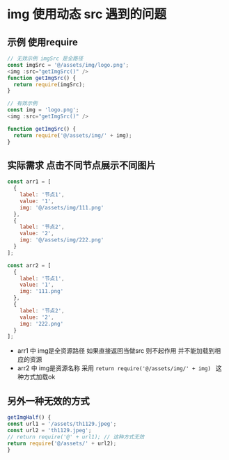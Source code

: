 # img 使用动态 src 遇到的问题

## 示例 使用require

```js
// 无效示例 imgSrc 是全路径
const imgSrc = '@/assets/img/logo.png';
<img :src="getImgSrc()" />
function getImgSrc() {
  return require(imgSrc);
}

// 有效示例 
const img = 'logo.png';
<img :src="getImgSrc()" />

function getImgSrc() {
  return require('@/assets/img/' + img);
}
```

## 实际需求 点击不同节点展示不同图片 

```js 
const arr1 = [
  {
    label: '节点1',
    value: '1',
    img: '@/assets/img/111.png'
  },
  {
    label: '节点2',
    value: '2',
    img: '@/assets/img/222.png'
  }
];

const arr2 = [
  {
    label: '节点1',
    value: '1',
    img: '111.png'
  },
  {
    label: '节点2',
    value: '2',
    img: '222.png'
  }
];
```

* arr1 中 img是全资源路径 如果直接返回当做src 则不起作用 并不能加载到相应的资源
* arr2 中 img是资源名称 采用 `return require('@/assets/img/' + img) ` 这种方式加载ok

## 另外一种无效的方式

```js
getImgHalf() {
const url1 = '/assets/th1129.jpeg';
const url2 = 'th1129.jpeg';
// return require('@' + url1); // 这种方式无效
return require('@/assets/' + url2);
}
```